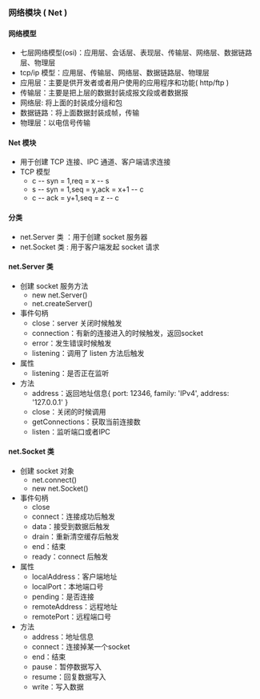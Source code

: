 ### 网络模块 ( Net )

#### 网络模型
+ 七层网络模型(osi)：应用层、会话层、表现层、传输层、网络层、数据链路层、物理层
+ tcp/ip 模型：应用层、传输层、网络层、数据链路层、物理层
+ 应用层：主要是供开发者或者用户使用的应用程序和功能( http/ftp )
+ 传输层：主要是把上层的数据封装成报文段或者数据报
+ 网络层: 将上面的封装成分组和包
+ 数据链路：将上面数据封装成帧，传输
+ 物理层：以电信号传输


#### Net 模块
+ 用于创建 TCP 连接、IPC 通道、客户端请求连接
+ TCP 模型
    + c -- syn = 1,req = x -- s
    + s -- syn = 1,seq = y,ack = x+1 -- c
    + c -- ack = y+1,seq = z -- c

#### 分类
+ net.Server 类 ：用于创建 socket 服务器
+ net.Socket 类 : 用于客户端发起 socket 请求


#### net.Server 类
+ 创建 socket 服务方法
    + new net.Server()
    + net.createServer()
+ 事件句柄
    + close：server 关闭时候触发
    + connection：有新的连接进入的时候触发，返回socket
    + error：发生错误时候触发
    + listening：调用了 listen 方法后触发
+ 属性
    + listening：是否正在监听
+ 方法 
    + address：返回地址信息{ port: 12346, family: 'IPv4', address: '127.0.0.1' }
    + close：关闭的时候调用
    + getConnections：获取当前连接数
    + listen：监听端口或者IPC

#### net.Socket 类
+ 创建 socket 对象
    + net.connect()
    + new net.Socket()
+ 事件句柄
    + close
    + connect：连接成功后触发
    + data：接受到数据后触发
    + drain：重新清空缓存后触发
    + end：结束
    + ready：connect 后触发
+ 属性    
    + localAddress：客户端地址
    + localPort：本地端口号
    + pending：是否连接
    + remoteAddress：远程地址
    + remotePort：远程端口号
+ 方法
    + address：地址信息
    + connect：连接掉某一个socket
    + end：结束
    + pause：暂停数据写入
    + resume：回复数据写入
    + write：写入数据
    
















